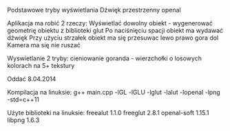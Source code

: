 Podstawowe tryby wyświetlania
Dźwięk przestrzenny openal

Aplikacja ma robić 2 rzeczy:
 Wyświetlać dowolny obiekt - wygenerować geometrię obiektu z biblioteki glut
Po naciśnięciu spacji obiekt ma wydawać dźwięk
Przy użyciu strzałek obiekt ma się przesuwac lewo prawo gora dol
Kamera ma się nie ruszać

Wyswietlanie 2 tryby:
     cieniowanie goranda - wierzchołki o losowych kolorach
     na 5+ tekstury

Oddać 8.04.2014


Kompilacja na linuksie:
g++ main.cpp -lGL -lGLU -lglut -lalut -lopenal -lpng -std=c++11

Użyte biblioteki na linuksie:
freealut 1.1.0
freeglut 2.8.1
openal-soft 1.15.1
libpng 1.6.3
